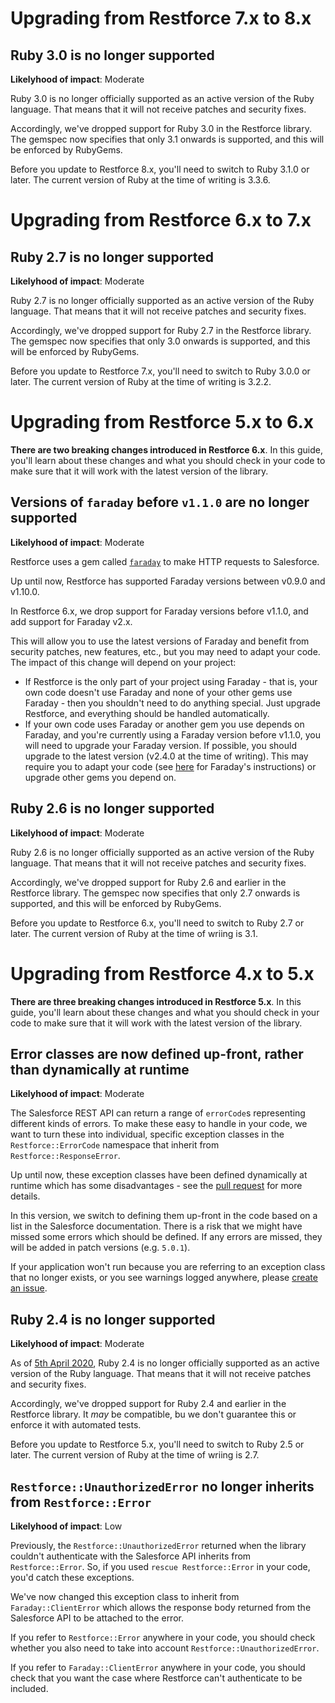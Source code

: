 # Upgrading from Restforce 7.x to 8.x

## Ruby 3.0 is no longer supported

**Likelyhood of impact**: Moderate

Ruby 3.0 is no longer officially supported as an active version of the Ruby language. That means that it will not receive patches and security fixes.

Accordingly, we've dropped support for Ruby 3.0 in the Restforce library. The gemspec now specifies that only 3.1 onwards is supported, and this will be enforced by RubyGems.

Before you update to Restforce 8.x, you'll need to switch to Ruby 3.1.0 or later. The current version of Ruby at the time of writing is 3.3.6.

# Upgrading from Restforce 6.x to 7.x

## Ruby 2.7 is no longer supported

__Likelyhood of impact__: Moderate

Ruby 2.7 is no longer officially supported as an active version of the Ruby language. That means that it will not receive patches and security fixes.

Accordingly, we've dropped support for Ruby 2.7 in the Restforce library. The gemspec now specifies that only 3.0 onwards is supported, and this will be enforced by RubyGems.

Before you update to Restforce 7.x, you'll need to switch to Ruby 3.0.0 or later. The current version of Ruby at the time of writing is 3.2.2.

# Upgrading from Restforce 5.x to 6.x

__There are two breaking changes introduced in Restforce 6.x__. In this guide, you'll learn about these changes and what you should check in your code to make sure that it will work with the latest version of the library.

## Versions of `faraday` before `v1.1.0` are no longer supported

__Likelyhood of impact__: Moderate

Restforce uses a gem called [`faraday`](https://github.com/lostisland/faraday) to make HTTP requests to Salesforce. 

Up until now, Restforce has supported Faraday versions between v0.9.0 and v1.10.0. 

In Restforce 6.x, we drop support for Faraday versions before v1.1.0, and add support for Faraday v2.x.

This will allow you to use the latest versions of Faraday and benefit from security patches, new features, etc., but you may need to adapt your code. The impact of this change will depend on your project:

* If Restforce is the only part of your project using Faraday - that is, your own code doesn't use Faraday and none of your other gems use Faraday - then you shouldn't need to do anything special. Just upgrade Restforce, and everything should be handled automatically.
* If your own code uses Faraday or another gem you use depends on Faraday, and you're currently using a Faraday version before v1.1.0, you will need to upgrade your Faraday version. If possible, you should upgrade to the latest version (v2.4.0 at the time of writing). This may require you to adapt your code (see [here](https://github.com/lostisland/faraday/blob/main/UPGRADING.md) for Faraday's instructions) or upgrade other gems you depend on.

## Ruby 2.6 is no longer supported

__Likelyhood of impact__: Moderate

Ruby 2.6 is no longer officially supported as an active version of the Ruby language. That means that it will not receive patches and security fixes.

Accordingly, we've dropped support for Ruby 2.6 and earlier in the Restforce library. The gemspec now specifies that only 2.7 onwards is supported, and this will be enforced by RubyGems.

Before you update to Restforce 6.x, you'll need to switch to Ruby 2.7 or later. The current version of Ruby at the time of wriing is 3.1.

# Upgrading from Restforce 4.x to 5.x

__There are three breaking changes introduced in Restforce 5.x__. In this guide, you'll learn about these changes and what you should check in your code to make sure that it will work with the latest version of the library.

## Error classes are now defined up-front, rather than dynamically at runtime

__Likelyhood of impact__: Moderate

The Salesforce REST API can return a range of `errorCode`s representing different kinds of errors. To make these easy to
handle in your code, we want to turn these into individual, specific exception classes in the `Restforce::ErrorCode` namespace that inherit from `Restforce::ResponseError`.

Up until now, these exception classes have been defined dynamically at runtime which has some disadvantages - see the [pull request](https://github.com/restforce/restforce/pull/551) for more details.

In this version, we switch to defining them up-front in the code based on a list in the Salesforce documentation. There is a risk that we might have missed some errors which should be defined. If any errors are missed, they will be added in patch versions (e.g. `5.0.1`). 

If your application won't run because you are referring to an exception class that no longer exists, or you see warnings logged anywhere, please [create an issue](https://github.com/restforce/restforce/issues/new?template=unhandled-salesforce-error.md&title=Unhandled+Salesforce+error%3A+%3Cinsert+error+code+here%3E).

## Ruby 2.4 is no longer supported

__Likelyhood of impact__: Moderate

As of [5th April 2020](https://www.ruby-lang.org/en/news/2020/04/05/support-of-ruby-2-4-has-ended/), Ruby 2.4 is no longer officially supported as an active version of the Ruby language. That means that it will not receive patches and security fixes.

Accordingly, we've dropped support for Ruby 2.4 and earlier in the Restforce library. It *may* be compatible, bu we don't guarantee this or enforce it with automated tests.

Before you update to Restforce 5.x, you'll need to switch to Ruby 2.5 or later. The current version of Ruby at the time of wriing is 2.7.

## `Restforce::UnauthorizedError` no longer inherits from `Restforce::Error`

__Likelyhood of impact__: Low

Previously, the `Restforce::UnauthorizedError` returned when the library couldn't authenticate with the Salesforce API inherits from `Restforce::Error`. So, if you used `rescue Restforce::Error` in your code, you'd catch these exceptions.

We've now changed this exception class to inherit from `Faraday::ClientError` which allows the response body returned from the Salesforce API to be attached to the error.

If you refer to `Restforce::Error` anywhere in your code, you should check whether you also need to take into account `Restforce::UnauthorizedError`.

If you refer to `Faraday::ClientError` anywhere in your code, you should check that you want the case where Restforce can't authenticate to be included.
